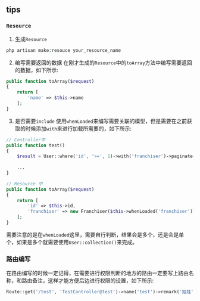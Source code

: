 ## **tips**

### `Resource`
1. 生成`Resource`
```php
php artisan make:resouce your_resource_name
```
2. 编写需要返回的数据
在刚才生成的`Resource`中的`toArray`方法中编写需要返回的数据，如下所示:
```php
public function toArray($request)
{
    return [
        'name' => $this->name
    ];
}
```
3. 是否需要`include`
使用`whenLoaded`来编写需要关联的模型，但是需要在之前获取的时候添加`with`来进行加载所需要的，如下所示:

```php
// Controller中
public function test()
{
    $result = User::where('id', '>=', 1)->with('franchiser')->paginate(10);
    
    ...
}

// Resource 中
public function toArray($request)
{
    return [
        'id' => $this->id,
        'franchiser' => new Franchiser($this->whenLoaded('franchiser'))
    ];
}
```
需要注意的是在`whenLoaded`这里，需要自行判断，结果会是多个，还是会是单个，如果是多个就需要使用`User::collection()`来完成。

### 路由编写
在路由编写的时候一定记得，在需要进行权限判断的地方的路由一定要写上路由名称，和路由备注，这样才能方便后边进行权限的设置，如下所示:
```php
Route::get('/test', 'TestController@test')->name('test')->remark('娃娃');
```
